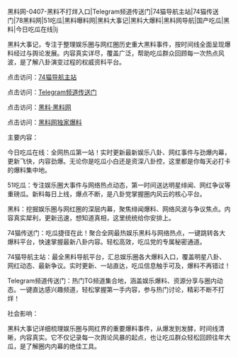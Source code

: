 #
黑料网-0407-黑料不打烊入口|Telegram频道传送门|74猫导航主站|74猫传送门|78黑料网|51吃瓜|黑料曝料网|黑料大事记|黑料大爆料|黑料网导航|国产吃瓜|黑料|今日吃瓜在线|lj

黑料大事记，专注于整理娱乐圈与网红圈历史重大黑料事件，按时间线全面呈现爆料经过与舆论发展。内容真实详尽，覆盖广泛，帮助吃瓜群众回顾每一次热点风波，是了解八卦演变过程的权威资料平台。


点击访问：<a href="https://74mao.com/">74猫导航主站</a>

点击访问：<a href="https://74mao.com/">Telegram频道传送门</a>

点击访问：<a href="https://jha.pages.dev/">黑料·黑料网</a>

点击访问：<a href="https://haef.pages.dev/">黑料网独家爆料</a>


主要内容：

今日吃瓜在线：全网热瓜第一站！实时更新最新娱乐八卦、网红事件与劲爆内幕，更新飞快，内容劲爆。无论你是吃瓜小白还是资深八卦控，这里都是你每天必打卡的爆料集中地。

51吃瓜：专注娱乐圈大事件与网络热点动态，第一时间送达明星绯闻、网红争议等重磅瓜。新料每日上线，爆点不断，是八卦党掌握圈内风云的核心平台。

黑料：挖掘娱乐圈与网红圈的深层内幕，聚焦绯闻爆料、网络风波与争议焦点。内容真实犀利，更新迅速，想知道真相，这里统统给你安排上。

74猫传送门：吃瓜捷径在此！聚合全网最热娱乐黑料与网络热点，一键跳转各大爆料平台，快速掌握最新八卦内容。轻松高效，吃瓜党的专属秘密通道。

74猫导航主站：最全黑料导航平台，汇总娱乐圈各大爆料入口，覆盖明星八卦、网红动态、最新争议。实时更新、一站直达，吃瓜信息触手可及，爆料不再错过！

Telegram频道传送门：热门TG频道集合地，涵盖娱乐爆料、资源分享与圈内动态。一键直达感兴趣频道，轻松掌握第一手内容，参与热门讨论，精彩不断不打烊！

社会影响：

黑料大事记详细梳理娱乐圈与网红界的重要爆料事件，从爆发到发酵，时间线清晰，内容真实。它不仅记录每一次舆论风暴的起点，也让吃瓜群众轻松回顾往年大瓜，是了解圈内内幕的绝佳工具。

<span style="display:none;">[Canonical link](https://github.com/Bby555/84625 ）</span>

